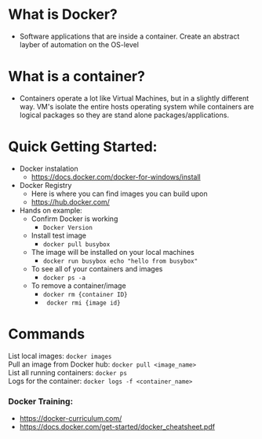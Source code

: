 # What is Docker?
- Software applications that are inside a container. Create an abstract layber of automation on the OS-level
# What is a container?
- Containers operate a lot like Virtual Machines, but in a slightly different way. VM's isolate the entire hosts operating system while containers are logical packages so they are stand alone packages/applications.
# Quick Getting Started:
- Docker instalation
    - https://docs.docker.com/docker-for-windows/install
- Docker Registry
    - Here is where you can find images you can build upon
    - https://hub.docker.com/
- Hands on example:
    - Confirm Docker is working 
        - ```Docker Version ```
    - Install test image
        - ```docker pull busybox```
    - The image will be installed on your local machines
        - ```docker run busybox echo "hello from busybox"```
    - To see all of your containers and images
        - ```docker ps -a```
    - To remove a container/image
        - ```docker rm {container ID}```
        - ``` docker rmi {image id}```


# Commands
List local images:
```docker images```<br>
Pull an image from Docker hub:
```docker pull <image_name>``` <br>
List all running containers:
```docker ps```<br>
Logs for the container:
```docker logs -f <container_name>```

### Docker Training:
- https://docker-curriculum.com/
- https://docs.docker.com/get-started/docker_cheatsheet.pdf